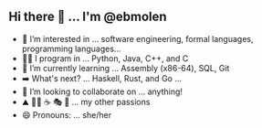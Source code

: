 ## Hi there 👋 ... I'm @ebmolen
- 👀 I’m interested in ... software engineering, formal languages, programming languages...
- 👩‍💻 I program in ... Python, Java, C++, and C
- 🌱 I’m currently learning ... Assembly (x86-64), SQL, Git
- ➡️ What's next? ... Haskell, Rust, and Go ...
- 👯 I’m looking to collaborate on ... anything!
- ⛰️ 🏃‍♀️ ☕️ 🎭 🎼 ... my other passions
- 😄 Pronouns: ... she/her

<!--
**ebmolen/ebmolen** is a ✨ _special_ ✨ repository because its `README.md` (this file) appears on your GitHub profile.

Here are some ideas to get you started:

- 🔭 I’m currently working on ...
- 🌱 I’m currently learning ...
- 👯 I’m looking to collaborate on ...
- 🤔 I’m looking for help with ...
- 📫 How to reach me: ...
- 😄 Pronouns: ... she/her
- ⚡ Fun fact: ...
-->

